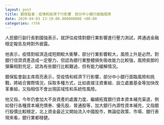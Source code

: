 ```yaml
---
layout: post
title: 銀保監會：疫情和經濟下行影響　部分中小銀行面臨風險
date: 2020-04-03 13:19:08.000000000 +08:00
categories: rthk
---
```


人民銀行副行長劉國強表示，就評估疫情對銀行業影響進行壓力測試，將通過金融穩定報告及時對外披露。

他表示，疫情對經濟造成短期較大衝擊，部分行業影響較大，風險上升是必然，對銀行信貸資產造成一定壓力，但認為銀行業整體損失吸收能力比較強，風險抵御的彈藥相對充足，認為有些銀行比較難過，但有能力緩解情況。

銀保監會副主席周亮表示，受疫情和經濟下行影響，部分中小銀行面臨風險和挑戰，將結合實際情況，採取多種方式，比如直接注資重組、設立處置基金等加快改革重組，又指相信不會出現區域性和系統性風險。

他又指，今年仍會加大不良資產的處置力度、繼續拓寬銀行資本資本補充渠道，例如發行各種資本補充債券、優先股、普通股等，加大銀行內源性資本補充，又指銀行股價比較穩定，北上資金最近又開始流入中國股市，無論從政策、市場、銀行表現來看，銀行業都穩健。

